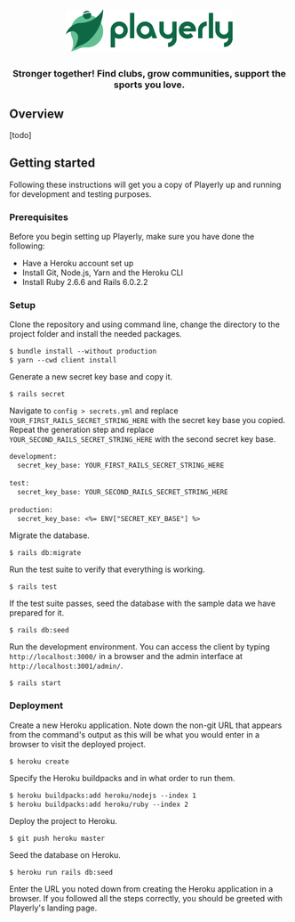 <div align="center">
    <h1><img src="docs/logo.png" alt="Playerly Logo"></h1>
    <h3>Stronger together! Find clubs, grow communities, support the sports you love.</h3>
</div>

## Overview

[todo]

## Getting started

Following these instructions will get you a copy of Playerly up and running for development and testing purposes.

### Prerequisites

Before you begin setting up Playerly, make sure you have done the following:

- Have a Heroku account set up
- Install Git, Node.js, Yarn and the Heroku CLI
- Install Ruby 2.6.6 and Rails 6.0.2.2

### Setup

Clone the repository and using command line, change the directory to the project folder and install the needed packages.

```
$ bundle install --without production
$ yarn --cwd client install
```

Generate a new secret key base and copy it.

```
$ rails secret
```

Navigate to `config > secrets.yml` and replace `YOUR_FIRST_RAILS_SECRET_STRING_HERE` with the secret key base you copied. Repeat the generation step and replace `YOUR_SECOND_RAILS_SECRET_STRING_HERE` with the second secret key base.

```
development:
  secret_key_base: YOUR_FIRST_RAILS_SECRET_STRING_HERE

test:
  secret_key_base: YOUR_SECOND_RAILS_SECRET_STRING_HERE

production:
  secret_key_base: <%= ENV["SECRET_KEY_BASE"] %>
```

Migrate the database.

```
$ rails db:migrate
```

Run the test suite to verify that everything is working.

```
$ rails test
```

If the test suite passes, seed the database with the sample data we have prepared for it.

```
$ rails db:seed
```

Run the development environment. You can access the client by typing `http://localhost:3000/` in a browser and the admin interface at `http://localhost:3001/admin/`.

```
$ rails start
```

### Deployment

Create a new Heroku application. Note down the non-git URL that appears from the command's output as this will be what you would enter in a browser to visit the deployed project.

```
$ heroku create
```

Specify the Heroku buildpacks and in what order to run them.

```
$ heroku buildpacks:add heroku/nodejs --index 1
$ heroku buildpacks:add heroku/ruby --index 2
```

Deploy the project to Heroku.

```
$ git push heroku master
```

Seed the database on Heroku.

```
$ heroku run rails db:seed
```

Enter the URL you noted down from creating the Heroku application in a browser. If you followed all the steps correctly, you should be greeted with Playerly's landing page.
